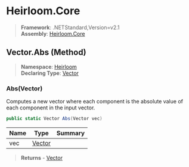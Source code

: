 # Heirloom.Core

> **Framework**: .NETStandard,Version=v2.1  
> **Assembly**: [Heirloom.Core][0]

## Vector.Abs (Method)

> **Namespace**: [Heirloom][0]  
> **Declaring Type**: [Vector][1]

### Abs(Vector)

Computes a new vector where each component is the absolute value of each component in the input vector.

```cs
public static Vector Abs(Vector vec)
```

| Name | Type        | Summary |
|------|-------------|---------|
| vec  | [Vector][1] |         |

> **Returns** - [Vector][1]

[0]: ../../../Heirloom.Core.md
[1]: ../Vector.md
